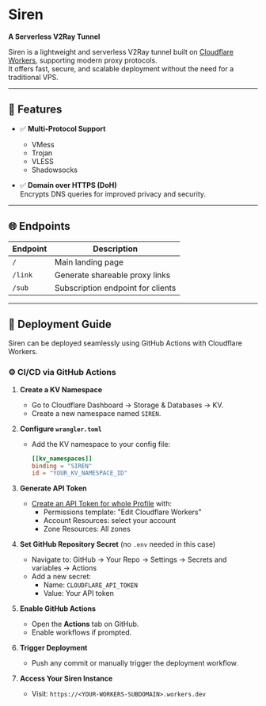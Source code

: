 # Siren

**A Serverless V2Ray Tunnel**

Siren is a lightweight and serverless V2Ray tunnel built on [Cloudflare Workers](https://workers.cloudflare.com/), supporting modern proxy protocols.  
It offers fast, secure, and scalable deployment without the need for a traditional VPS.

---

## 🔧 Features

- ✅ **Multi-Protocol Support**

  - VMess
  - Trojan
  - VLESS
  - Shadowsocks

- ✅ **Domain over HTTPS (DoH)**  
  Encrypts DNS queries for improved privacy and security.

---

## 🌐 Endpoints

| Endpoint | Description                       |
| -------- | --------------------------------- |
| `/`      | Main landing page                 |
| `/link`  | Generate shareable proxy links    |
| `/sub`   | Subscription endpoint for clients |

---

## 🚀 Deployment Guide

Siren can be deployed seamlessly using GitHub Actions with Cloudflare Workers.

### ⚙️ CI/CD via GitHub Actions

1. **Create a KV Namespace**

   - Go to Cloudflare Dashboard → Storage & Databases → KV.
   - Create a new namespace named `SIREN`.

2. **Configure `wrangler.toml`**

   - Add the KV namespace to your config file:
     ```toml
     [[kv_namespaces]]
     binding = "SIREN"
     id = "YOUR_KV_NAMESPACE_ID"
     ```

3. **Generate API Token**

   - [Create an API Token for whole Profile](https://developers.cloudflare.com/fundamentals/api/get-started/create-token/) with:
     - Permissions template: "Edit Cloudflare Workers"
     - Account Resources: select your account
     - Zone Resources: All zones

4. **Set GitHub Repository Secret** (no `.env` needed in this case)

   - Navigate to: GitHub → Your Repo → Settings → Secrets and variables → Actions
   - Add a new secret:
     - Name: `CLOUDFLARE_API_TOKEN`
     - Value: Your API token
  

5. **Enable GitHub Actions**

   - Open the **Actions** tab on GitHub.
   - Enable workflows if prompted.

6. **Trigger Deployment**

   - Push any commit or manually trigger the deployment workflow.

7. **Access Your Siren Instance**
   - Visit: `https://<YOUR-WORKERS-SUBDOMAIN>.workers.dev`
